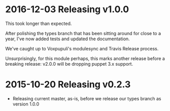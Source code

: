 2016-12-03 Releasing v1.0.0
=================================

This took longer than expected.

After polishing the types branch that has been sitting around for close to a
year, I've now added tests and updated the documentation.

We've caught up to Voxpupuli's modulesync and Travis Release process.

Unsurprisingly, for this module perhaps, this marks another release before a
breaking release: v2.0.0 will be dropping puppet 3.x support.

2015-10-20 Releasing v0.2.3
===========================

* Releasing current master, as-is, before we release our types branch as
  version 1.0.0
